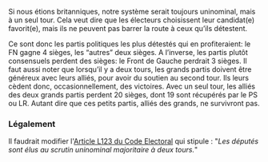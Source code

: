 Si nous étions britanniques, notre système serait toujours uninominal, mais à un seul tour. Cela veut dire que les électeurs choisissent leur candidat(e) favorit(e), mais ils ne peuvent pas barrer la route à ceux qu’ils détestent.

Ce sont donc les partis politiques les plus détestés qui en profiteraient: le FN gagne 4 sièges, les “autres” deux sièges. A l’inverse, les partis plutôt consensuels perdent des sièges: le Front de Gauche perdrait 3 sièges. Il faut aussi noter que lorsqu’il y a deux tours, les grands partis doivent être généreux avec leurs alliés, pour avoir du soutien au second tour. Ils leurs cèdent donc, occasionnellement, des victoires. Avec un seul tour, les alliés des deux grands partis perdent 20 sièges, dont 19 sont récupérés par le PS ou LR. Autant dire que ces petits partis, alliés des grands, ne survivront pas.

### Légalement
Il faudrait modifier l'[Article L123  du Code Electoral](https://www.legifrance.gouv.fr/affichCodeArticle.do;jsessionid=CC82B641FB99F8D0C46F3F7B518AE810.tpdila11v_1?idArticle=LEGIARTI000006353292&cidTexte=LEGITEXT000006070239&dateTexte=20161125) qui stipule : "_Les députés sont élus au scrutin uninominal majoritaire à deux tours._"
